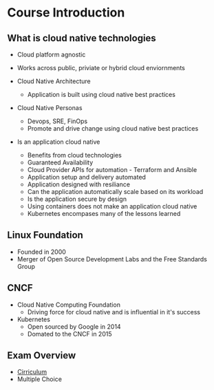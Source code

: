 # Course Introduction

## What is cloud native technologies

- Cloud platform agnostic 
- Works across public, priviate or hybrid cloud enviornments
- Cloud Native Architecture
  - Application is built using cloud native best practices
- Cloud Native Personas
  - Devops, SRE, FinOps
  - Promote and drive change using cloud native best practices

- Is an application cloud native 
  - Benefits from cloud technologies
  - Guaranteed Availability
  - Cloud Provider APIs for automation - Terraform and Ansible
  - Application setup and delivery automated
  - Application designed with resiliance 
  - Can the application automatically scale based on its workload
  - Is the application secure by design
  - Using containers does not make an application cloud native
  - Kubernetes encompases many of the lessons learned

## Linux Foundation

- Founded in 2000
- Merger of Open Source Development Labs and the Free Standards Group

## CNCF

- Cloud Native Computing Foundation
  - Driving force for cloud native and is influential in it's success
- Kubernetes
  - Open sourced by Google in 2014
  - Domated to the CNCF in 2015

## Exam Overview

- [Cirriculum](https://github.com/cncf/curriculum/blob/master/KCNA_Curriculum.pdf)
- Multiple Choice

